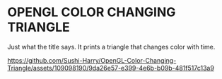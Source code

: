 # OPENGL COLOR CHANGING TRIANGLE
Just what the title says.
It prints a triangle that changes color with time.



https://github.com/Sushi-Harry/OpenGL-Color-Changing-Triangle/assets/109098190/9da26e57-e399-4e6b-b09b-481f517c13a9

